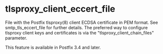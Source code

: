 # tlsproxy_client_eccert_file 

 File with the Postfix tlsproxy(8) client ECDSA certificate in PEM
format. See smtp_tls_eccert_file for further details. The preferred way
to configure tlsproxy client keys and certificates is via the
"tlsproxy_client_chain_files" parameter. 

 This feature is available in Postfix 3.4 and later. 


